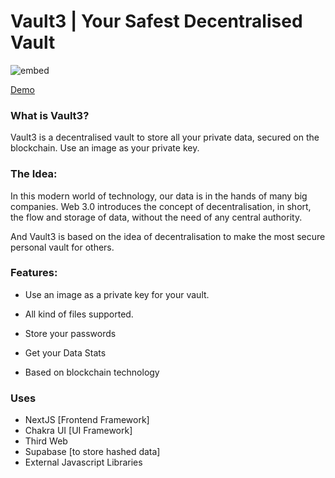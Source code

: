 # Vault3 | Your Safest Decentralised Vault

![embed](https://github.com/imsaptarshi/vault3/blob/main/public/assets/embed.png)

<p align="center">

[Demo](https://vault3.vercel.app)

</p>

### What is Vault3?

Vault3 is a decentralised vault to store all your private data, secured on the blockchain. Use an image as your private key.

### The Idea:

In this modern world of technology, our data is in the hands of many big companies. Web 3.0 introduces the concept of decentralisation, in short, the flow and storage of data, without the need of any central authority.

And Vault3 is based on the idea of decentralisation to make the most secure personal vault for others.

### Features:

- Use an image as a private key for your vault.

- All kind of files supported.
- Store your passwords
- Get your Data Stats
- Based on blockchain technology

### Uses

- NextJS [Frontend Framework]
- Chakra UI [UI Framework]
- Third Web
- Supabase [to store hashed data]
- External Javascript Libraries
